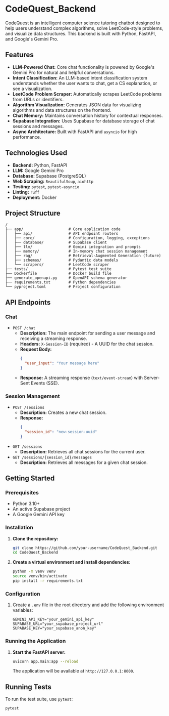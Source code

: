 # CodeQuest_Backend

CodeQuest is an intelligent computer science tutoring chatbot designed to help users understand complex algorithms, solve LeetCode-style problems, and visualize data structures. This backend is built with Python, FastAPI, and Google's Gemini Pro.

## Features

*   **LLM-Powered Chat:** Core chat functionality is powered by Google's Gemini Pro for natural and helpful conversations.
*   **Intent Classification:** An LLM-based intent classification system understands whether the user wants to chat, get a CS explanation, or see a visualization.
*   **LeetCode Problem Scraper:** Automatically scrapes LeetCode problems from URLs or identifiers.
*   **Algorithm Visualization:** Generates JSON data for visualizing algorithms and data structures on the frontend.
*   **Chat Memory:** Maintains conversation history for contextual responses.
*   **Supabase Integration:** Uses Supabase for database storage of chat sessions and messages.
*   **Async Architecture:** Built with FastAPI and `asyncio` for high performance.

## Technologies Used

*   **Backend:** Python, FastAPI
*   **LLM:** Google Gemini Pro
*   **Database:** Supabase (PostgreSQL)
*   **Web Scraping:** `BeautifulSoup`, `aiohttp`
*   **Testing:** `pytest`, `pytest-asyncio`
*   **Linting:** `ruff`
*   **Deployment:** Docker

## Project Structure

```
/
├── app/                    # Core application code
│   ├── api/                # API endpoint routers
│   ├── core/               # Configuration, logging, exceptions
│   ├── database/           # Supabase client
│   ├── llm/                # Gemini integration and prompts
│   ├── memory/             # In-memory chat session management
│   ├── rag/                # Retrieval-Augmented Generation (future)
│   ├── schemas/            # Pydantic data models
│   └── scrapers/           # LeetCode scraper
├── tests/                  # Pytest test suite
├── Dockerfile              # Docker build file
├── generate_openapi.py     # OpenAPI schema generator
├── requirements.txt        # Python dependencies
└── pyproject.toml          # Project configuration
```

## API Endpoints

### Chat

*   `POST /chat`
    *   **Description:** The main endpoint for sending a user message and receiving a streaming response.
    *   **Headers:** `X-Session-ID` (required) - A UUID for the chat session.
    *   **Request Body:**
        ```json
        {
          "user_input": "Your message here"
        }
        ```
    *   **Response:** A streaming response (`text/event-stream`) with Server-Sent Events (SSE).

### Session Management

*   `POST /sessions`
    *   **Description:** Creates a new chat session.
    *   **Response:**
        ```json
        {
          "session_id": "new-session-uuid"
        }
        ```
*   `GET /sessions`
    *   **Description:** Retrieves all chat sessions for the current user.
*   `GET /sessions/{session_id}/messages`
    *   **Description:** Retrieves all messages for a given chat session.

## Getting Started

### Prerequisites

*   Python 3.10+
*   An active Supabase project
*   A Google Gemini API key

### Installation

1.  **Clone the repository:**
    ```bash
    git clone https://github.com/your-username/CodeQuest_Backend.git
    cd CodeQuest_Backend
    ```

2.  **Create a virtual environment and install dependencies:**
    ```bash
    python -m venv venv
    source venv/bin/activate
    pip install -r requirements.txt
    ```

### Configuration

1.  Create a `.env` file in the root directory and add the following environment variables:

    ```
    GEMINI_API_KEY="your_gemini_api_key"
    SUPABASE_URL="your_supabase_project_url"
    SUPABASE_KEY="your_supabase_anon_key"
    ```

### Running the Application

1.  **Start the FastAPI server:**
    ```bash
    uvicorn app.main:app --reload
    ```
    The application will be available at `http://127.0.0.1:8000`.

## Running Tests

To run the test suite, use `pytest`:

```bash
pytest
```